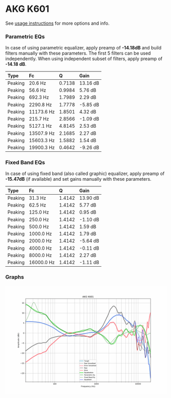 # AKG K601
See [usage instructions](https://github.com/jaakkopasanen/AutoEq#usage) for more options and info.

### Parametric EQs
In case of using parametric equalizer, apply preamp of **-14.18dB** and build filters manually
with these parameters. The first 5 filters can be used independently.
When using independent subset of filters, apply preamp of **-14.18 dB**.

| Type    | Fc         |      Q | Gain     |
|:--------|:-----------|:-------|:---------|
| Peaking | 20.6 Hz    | 0.7138 | 13.16 dB |
| Peaking | 56.6 Hz    | 0.9984 | 5.76 dB  |
| Peaking | 692.3 Hz   | 1.7989 | 2.29 dB  |
| Peaking | 2290.8 Hz  | 1.7778 | -5.85 dB |
| Peaking | 11173.6 Hz | 1.8501 | 4.32 dB  |
| Peaking | 215.7 Hz   | 2.8566 | -1.09 dB |
| Peaking | 5127.1 Hz  | 4.8145 | 2.53 dB  |
| Peaking | 13507.9 Hz | 2.1685 | 2.27 dB  |
| Peaking | 15603.3 Hz | 1.5882 | 1.54 dB  |
| Peaking | 19900.3 Hz | 0.4642 | -9.26 dB |

### Fixed Band EQs
In case of using fixed band (also called graphic) equalizer, apply preamp of **-15.47dB**
(if available) and set gains manually with these parameters.

| Type    | Fc         |      Q | Gain     |
|:--------|:-----------|:-------|:---------|
| Peaking | 31.3 Hz    | 1.4142 | 13.90 dB |
| Peaking | 62.5 Hz    | 1.4142 | 5.77 dB  |
| Peaking | 125.0 Hz   | 1.4142 | 0.95 dB  |
| Peaking | 250.0 Hz   | 1.4142 | -1.10 dB |
| Peaking | 500.0 Hz   | 1.4142 | 1.59 dB  |
| Peaking | 1000.0 Hz  | 1.4142 | 1.79 dB  |
| Peaking | 2000.0 Hz  | 1.4142 | -5.64 dB |
| Peaking | 4000.0 Hz  | 1.4142 | -0.11 dB |
| Peaking | 8000.0 Hz  | 1.4142 | 2.27 dB  |
| Peaking | 16000.0 Hz | 1.4142 | -1.11 dB |

### Graphs
![](./AKG%20K601.png)